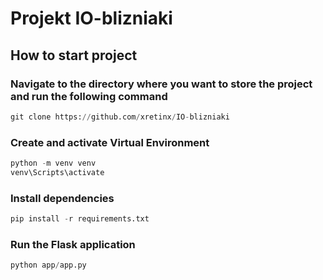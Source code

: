 # Projekt IO-blizniaki
## How to start project
### Navigate to the directory where you want to store the project and run the following command
```python
git clone https://github.com/xretinx/IO-blizniaki
```
### Create and activate Virtual Environment
```python
python -m venv venv
venv\Scripts\activate
```
### Install dependencies
```python
pip install -r requirements.txt
```
### Run the Flask application
```python
python app/app.py
```
